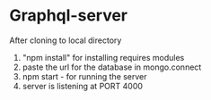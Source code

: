 # Graphql-server

After cloning to local directory
1. "npm install" for installing requires modules
2. paste the url for the database in mongo.connect
3. npm start - for running the server
4. server is listening at PORT 4000
